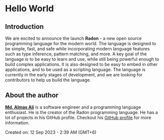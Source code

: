 # Hello World

## Introduction

We are excited to announce the launch **Radon** -
a new open source programming language for the modern world.
The language is designed to be simple, fast, and safe while incorporating modern
language features such as type inference, pattern matching, and more.
A key goal of the language is to be easy to learn and use, while still being
powerful enough to build complex applications. It is also designed to be easy
to embed in other applications, and to be used as a scripting language.
The language is currently in the early stages of development, and we are
looking for contributors to help us build the language.

## About the author

[**Md. Almas Ali**][almas] is a software engineer and a programming language
enthusiast. He is the creator of the Radon programming language. He has a lot
of projects in his GitHub profile. Checkout his [GitHub profile][almas_github]
for more information.

Created on: 12 Sep 2023 - 2:39 AM (GMT+6)

[almas]: https://almasali.net "Md. Almas Ali - Software Engineer"
[almas_github]: https://github.com/Almas-Ali "Md. Almas Ali on GitHub"
